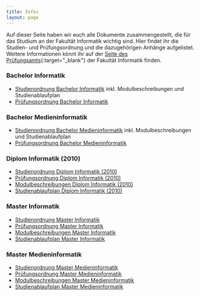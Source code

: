 ```yaml
---
title: Infos
layout: page
---
```


Auf dieser Seite haben wir euch alle Dokumente zusammengestellt, die für das Studium an der Fakultät Informatik wichtig sind. Hier findet ihr die Studien- und Prüfungsordnung und die dazugehörigen Anhänge aufgelistet. Weitere Informationen könnt ihr auf der [Seite des Prüfungsamts](https://tu-dresden.de/ing/informatik/studium/pruefungsorganisation){:target="_blank"} der Fakultät Informatik finden.

### Bachelor Informatik

* [Studienordnung Bachelor Informatik](https://www.verw.tu-dresden.de/AmtBek/PDF-Dateien/2016-06/11soBA24.04.2016.pdf) inkl. Modulbeschreibungen und Studienablaufplan
* [Prüfungsordnung Bachelor Informatik](https://tu-dresden.de/die_tu_dresden/fakultaeten/fakultaet_informatik/studium/dateien/studien_und_pruefungsordnungen/ba_inf_po_09_de_ausgefertigt.pdf)

### Bachelor Medieninformatik

* [Studienordnung Bachelor Medieninformatik](https://www.verw.tu-dresden.de/AmtBek/PDF-Dateien/2016-06/11soBAMI24.04.2016.pdf) inkl. Modulbeschreibungen und Studienablaufplan
* [Prüfungsordnung Bachelor Medieninformatik](https://tu-dresden.de/die_tu_dresden/fakultaeten/fakultaet_informatik/studium/dateien/studien_und_pruefungsordnungen/ba_minf_po_09_de_ausgefertigt.pdf)

### Diplom Informatik (2010)

* [Studienordnung Diplom Informatik (2010)](https://tu-dresden.de/die_tu_dresden/fakultaeten/fakultaet_informatik/studium/dateien/studien_und_pruefungsordnungen/dipl_inf_so_2010_de.pdf)
* [Prüfungsordnung Diplom Informatik (2010)](https://tu-dresden.de/die_tu_dresden/fakultaeten/fakultaet_informatik/studium/dateien/studien_und_pruefungsordnungen/dipl_inf_po_2010_de.pdf)
* [Modulbeschreibungen Diplom Informatik (2010)](https://tu-dresden.de/die_tu_dresden/fakultaeten/fakultaet_informatik/studium/dateien/studien_und_pruefungsordnungen/dipl_inf_so_app2_de.pdf)
* [Studienablaufplan Diplom Informatik (2010)](https://tu-dresden.de/die_tu_dresden/fakultaeten/fakultaet_informatik/studium/dateien/studien_und_pruefungsordnungen/dipl_inf_so_app1_de.pdf)

### Master Informatik

* [Studienordnung Master Informatik](https://tu-dresden.de/die_tu_dresden/fakultaeten/fakultaet_informatik/studium/dateien/studien_und_pruefungsordnungen/ma_inf_so_2010_de.pdf)
* [Prüfungsordnung Master Informatik](https://tu-dresden.de/die_tu_dresden/fakultaeten/fakultaet_informatik/studium/dateien/studien_und_pruefungsordnungen/ma_inf_po_2010_de.pdf)
* [Modulbeschreibungen Master Informatik](https://tu-dresden.de/die_tu_dresden/fakultaeten/fakultaet_informatik/studium/dateien/studien_und_pruefungsordnungen/ma_inf_so_app1_de.pdf)
* [Studienablaufplan Master Informatik](https://tu-dresden.de/die_tu_dresden/fakultaeten/fakultaet_informatik/studium/dateien/studien_und_pruefungsordnungen/ma_inf_so_app2_de.pdf)

### Master Medieninformatik

* [Studienordnung Master Medieninformatik](https://tu-dresden.de/die_tu_dresden/fakultaeten/fakultaet_informatik/studium/dateien/studien_und_pruefungsordnungen/ma_minf_so_2010_de.pdf)
* [Prüfungsordnung Master Medieninformatik](https://tu-dresden.de/die_tu_dresden/fakultaeten/fakultaet_informatik/studium/dateien/studien_und_pruefungsordnungen/ma_minf_po_2010_de.pdf)
* [Modulbeschreibungen Master Medieninformatik](https://tu-dresden.de/die_tu_dresden/fakultaeten/fakultaet_informatik/studium/dateien/studien_und_pruefungsordnungen/ma_minf_so_app1_de.pdf)
* [Studienablaufplan Master Medieninformatik](https://tu-dresden.de/die_tu_dresden/fakultaeten/fakultaet_informatik/studium/dateien/studien_und_pruefungsordnungen/ma_minf_so_app2_de.pdf)
